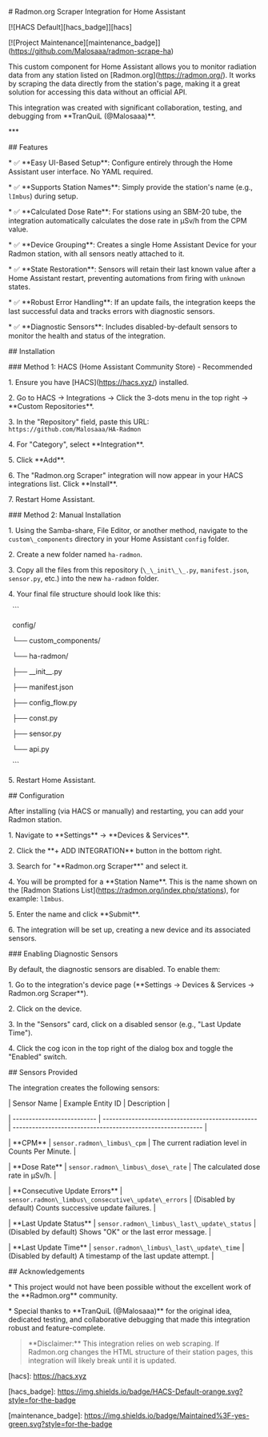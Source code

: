 \# Radmon.org Scraper Integration for Home Assistant



\[!\[HACS Default]\[hacs\_badge]]\[hacs]

\[!\[Project Maintenance]\[maintenance\_badge]](https://github.com/Malosaaa/radmon-scrape-ha)



This custom component for Home Assistant allows you to monitor radiation data from any station listed on \[Radmon.org](https://radmon.org/). It works by scraping the data directly from the station's page, making it a great solution for accessing this data without an official API.



This integration was created with significant collaboration, testing, and debugging from \*\*TranQuiL (@Malosaaa)\*\*.



\*\*\*



\## Features



\*   ✅ \*\*Easy UI-Based Setup\*\*: Configure entirely through the Home Assistant user interface. No YAML required.

\*   ✅ \*\*Supports Station Names\*\*: Simply provide the station's name (e.g., `lImbus`) during setup.

\*   ✅ \*\*Calculated Dose Rate\*\*: For stations using an SBM-20 tube, the integration automatically calculates the dose rate in µSv/h from the CPM value.

\*   ✅ \*\*Device Grouping\*\*: Creates a single Home Assistant Device for your Radmon station, with all sensors neatly attached to it.

\*   ✅ \*\*State Restoration\*\*: Sensors will retain their last known value after a Home Assistant restart, preventing automations from firing with `unknown` states.

\*   ✅ \*\*Robust Error Handling\*\*: If an update fails, the integration keeps the last successful data and tracks errors with diagnostic sensors.

\*   ✅ \*\*Diagnostic Sensors\*\*: Includes disabled-by-default sensors to monitor the health and status of the integration.



\## Installation



\### Method 1: HACS (Home Assistant Community Store) - Recommended



1\.  Ensure you have \[HACS](https://hacs.xyz/) installed.

2\.  Go to HACS -> Integrations -> Click the 3-dots menu in the top right -> \*\*Custom Repositories\*\*.

3\.  In the "Repository" field, paste this URL: `https://github.com/Malosaaa/HA-Radmon`

4\.  For "Category", select \*\*Integration\*\*.

5\.  Click \*\*Add\*\*.

6\.  The "Radmon.org Scraper" integration will now appear in your HACS integrations list. Click \*\*Install\*\*.

7\.  Restart Home Assistant.



\### Method 2: Manual Installation



1\.  Using the Samba-share, File Editor, or another method, navigate to the `custom\_components` directory in your Home Assistant `config` folder.

2\.  Create a new folder named `ha-radmon`.

3\.  Copy all the files from this repository (`\_\_init\_\_.py`, `manifest.json`, `sensor.py`, etc.) into the new `ha-radmon` folder.

4\.  Your final file structure should look like this:

&nbsp;   ```

&nbsp;   config/

&nbsp;   └── custom\_components/

&nbsp;       └── ha-radmon/

&nbsp;           ├── \_\_init\_\_.py

&nbsp;           ├── manifest.json

&nbsp;           ├── config\_flow.py

&nbsp;           ├── const.py

&nbsp;           ├── sensor.py

&nbsp;           └── api.py

&nbsp;   ```

5\.  Restart Home Assistant.



\## Configuration



After installing (via HACS or manually) and restarting, you can add your Radmon station.



1\.  Navigate to \*\*Settings\*\* -> \*\*Devices \& Services\*\*.

2\.  Click the \*\*+ ADD INTEGRATION\*\* button in the bottom right.

3\.  Search for "\*\*Radmon.org Scraper\*\*" and select it.

4\.  You will be prompted for a \*\*Station Name\*\*. This is the name shown on the \[Radmon Stations List](https://radmon.org/index.php/stations), for example: `lImbus`.

5\.  Enter the name and click \*\*Submit\*\*.

6\.  The integration will be set up, creating a new device and its associated sensors.



\### Enabling Diagnostic Sensors

By default, the diagnostic sensors are disabled. To enable them:

1\.  Go to the integration's device page (\*\*Settings -> Devices \& Services -> Radmon.org Scraper\*\*).

2\.  Click on the device.

3\.  In the "Sensors" card, click on a disabled sensor (e.g., "Last Update Time").

4\.  Click the cog icon in the top right of the dialog box and toggle the "Enabled" switch.



\## Sensors Provided



The integration creates the following sensors:



| Sensor Name                | Example Entity ID                                | Description                                                 |

| -------------------------- | ------------------------------------------------ | ----------------------------------------------------------- |

| \*\*CPM\*\*                    | `sensor.radmon\_limbus\_cpm`                         | The current radiation level in Counts Per Minute.           |

| \*\*Dose Rate\*\*              | `sensor.radmon\_limbus\_dose\_rate`                   | The calculated dose rate in µSv/h.                          |

| \*\*Consecutive Update Errors\*\* | `sensor.radmon\_limbus\_consecutive\_update\_errors` | (Disabled by default) Counts successive update failures.    |

| \*\*Last Update Status\*\*     | `sensor.radmon\_limbus\_last\_update\_status`          | (Disabled by default) Shows "OK" or the last error message. |

| \*\*Last Update Time\*\*       | `sensor.radmon\_limbus\_last\_update\_time`            | (Disabled by default) A timestamp of the last update attempt. |



\## Acknowledgements



\*   This project would not have been possible without the excellent work of the \*\*Radmon.org\*\* community.

\*   Special thanks to \*\*TranQuiL (@Malosaaa)\*\* for the original idea, dedicated testing, and collaborative debugging that made this integration robust and feature-complete.



> \*\*Disclaimer:\*\* This integration relies on web scraping. If Radmon.org changes the HTML structure of their station pages, this integration will likely break until it is updated.



\[hacs]: https://hacs.xyz

\[hacs\_badge]: https://img.shields.io/badge/HACS-Default-orange.svg?style=for-the-badge

\[maintenance\_badge]: https://img.shields.io/badge/Maintained%3F-yes-green.svg?style=for-the-badge

